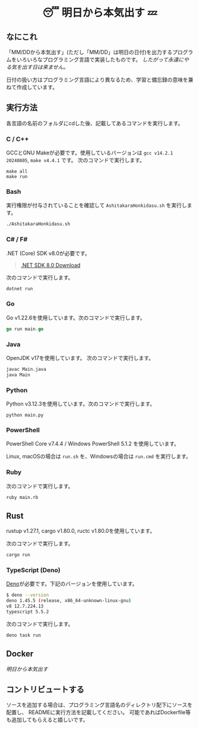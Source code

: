 <div align="center">

# 😴 明日から本気出す 💤

</div>

## なにこれ

「MM/DDから本気出す」(ただし「MM/DD」は明日の日付)を出力するプログラムをいろいろなプログラミング言語で実装したものです。
*したがって永遠にやる気を出す日は来ません。*

日付の扱い方はプログラミング言語により異なるため、学習と備忘録の意味を兼ねて作成しています。

## 実行方法

各言語の名前のフォルダにcdした後、記載してあるコマンドを実行します。

### C / C++

GCCとGNU Makeが必要です。使用しているバージョンは `gcc v14.2.1 20240805`, `make v4.4.1` です。
次のコマンドで実行します。

```
make all
make run
```

### Bash

実行権限が付与されていることを確認して `AshitakaraHonkidasu.sh` を実行します。

```sh
./AshitakaraHonkidasu.sh
```

### C# / F#


.NET (Core) SDK v8.0が必要です。

> [.NET SDK 8.0 Download](https://dotnet.microsoft.com/en-us/download/dotnet/8.0)

次のコマンドで実行します。

```sh
dotnet run
```

### Go

Go v1.22.6を使用しています。次のコマンドで実行します。

```go
go run main.go
```

### Java

OpenJDK v17を使用しています。
次のコマンドで実行します。


```sh
javac Main.java
java Main
```

### Python

Python v3.12.3を使用しています。次のコマンドで実行します。

```
python main.py
```

### PowerShell

PowerShell Core v7.4.4 / Windows PowerShell 5.1.2 を使用しています。

Linux, macOSの場合は `run.sh` を、Windowsの場合は `run.cmd` を実行します。

### Ruby

次のコマンドで実行します。

```sh
ruby main.rb
```

## Rust

rustup v1.27.1, cargo v1.80.0, ructc v1.80.0を使用しています。

次のコマンドで実行します。

```sh
cargo run
```

### TypeScript (Deno)

[Deno](https://docs.deno.com/runtime/manual/getting_started/installation/)が必要です。下記のバージョンを使用しています。

```sh
$ deno --version 
deno 1.45.5 (release, x86_64-unknown-linux-gnu)
v8 12.7.224.13
typescript 5.5.2
```

次のコマンドで実行します。

```sh
deno task run
```

## Docker

*明日から本気出す*

## コントリビュートする

ソースを追加する場合は、プログラミング言語名のディレクトリ配下にソースを配置し、
READMEに実行方法を記載してください。
可能であればDockerfile等も追加してもらえると嬉しいです。

